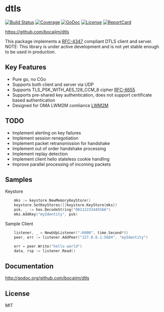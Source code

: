 dtls
======

[![Build Status](https://travis-ci.org/bocajim/dtls.svg?branch=master)](https://travis-ci.org/bocajim/dtls)
[![Coverage](http://gocover.io/_badge/github.com/bocajim/dtls)](http://gocover.io/github.com/bocajim/dtls)
[![GoDoc](https://godoc.org/github.com/bocajim/dtls?status.png)](http://godoc.org/github.com/bocajim/dtls)
[![License](https://img.shields.io/npm/l/express.svg)](http://opensource.org/licenses/MIT)
[![ReportCard](http://goreportcard.com/badge/github.com/bocajim/dtls)](http://goreportcard.com/report/bocajim/dtls)

https://github.com/bocajim/dtls

This package implements a [RFC-4347](https://tools.ietf.org/html/rfc4347) compliant DTLS client and server.  NOTE: This library is under active development and is not yet stable enough to be used in production.

Key Features
------------
* Pure go, no CGo
* Supports both client and server via UDP
* Supports TLS_PSK_WITH_AES_128_CCM_8 cipher [RFC-6655](https://tools.ietf.org/html/rfc6655)
* Supports pre-shared key authentication, does not support certificate based authentication
* Designed for OMA LWM2M comliance [LWM2M](http://technical.openmobilealliance.org/Technical/technical-information/release-program/current-releases/oma-lightweightm2m-v1-0)

TODO
----
* Implement alerting on key failures
* Implement session renegotiation
* Implement packet retransmission for handshake
* Implement out of order handshake processing
* Implement replay detection
* Implement client hello stateless cookie handling
* Improve parallel processing of incoming packets

Samples
-------
Keystore
```go
	mks := keystore.NewMemoryKeyStore()
	keystore.SetKeyStores([]keystore.KeyStore{mks})
	psk, _ := hex.DecodeString("00112233445566")
	mks.AddKey("myIdentity", psk)
```

Sample Client
```go
	listener, _ = NewUdpListener(":6000", time.Second*5)
	peer, err := listener.AddPeer("127.0.0.1:5684", "myIdentity")

	err = peer.Write("hello world")
	data, rsp := listener.Read()
```

Documentation
-------------

http://godoc.org/github.com/bocajim/dtls


License
-------

MIT

